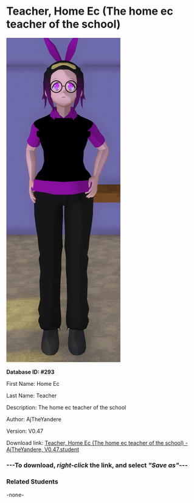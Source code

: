 # Teacher, Home Ec (The home ec teacher of the school)

<img src="Files/Teacher, Home Ec (The home ec teacher of the school).png" title="Teacher, Home Ec (The home ec teacher of the school) - AjTheYandere, V0.47">

**Database ID: #293**

First Name: Home Ec

Last Name: Teacher

Description: The home ec teacher of the school

Author: AjTheYandere

Version: V0.47

Download link: <a href="https://raw.githubusercontent.com/Arbiter1223/Daigaku-Gurashi-Custom-Students/master/Students/Files/Teacher%2C%20Home%20Ec%20(The%20home%20ec%20teacher%20of%20the%20school)%20-%20AjTheYandere%2C%20V0.47.student">Teacher, Home Ec (The home ec teacher of the school) - AjTheYandere, V0.47.student</a>

### ---**To download, _right-click_ the link, and select _"Save as"_**---

### Related Students

-none-
